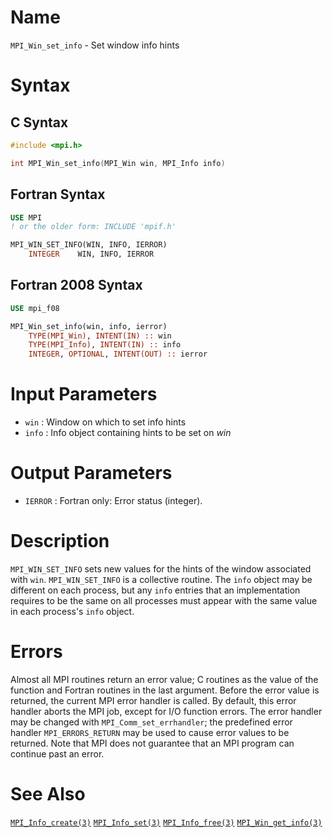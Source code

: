 # Name

`MPI_Win_set_info` - Set window info hints

# Syntax

## C Syntax

```c
#include <mpi.h>

int MPI_Win_set_info(MPI_Win win, MPI_Info info)
```

## Fortran Syntax

```fortran
USE MPI
! or the older form: INCLUDE 'mpif.h'

MPI_WIN_SET_INFO(WIN, INFO, IERROR)
    INTEGER    WIN, INFO, IERROR 
```

## Fortran 2008 Syntax

```fortran
USE mpi_f08

MPI_Win_set_info(win, info, ierror)
    TYPE(MPI_Win), INTENT(IN) :: win
    TYPE(MPI_Info), INTENT(IN) :: info
    INTEGER, OPTIONAL, INTENT(OUT) :: ierror
```


# Input Parameters

* `win` : Window on which to set info hints
* `info` : Info object containing hints to be set on *win*

# Output Parameters

* `IERROR` : Fortran only: Error status (integer).

# Description

`MPI_WIN_SET_INFO` sets new values for the hints of the window associated
with `win`. `MPI_WIN_SET_INFO` is a collective routine. The `info` object
may be different on each process, but any `info` entries that an
implementation requires to be the same on all processes must appear with
the same value in each process's `info` object.

# Errors

Almost all MPI routines return an error value; C routines as the value
of the function and Fortran routines in the last argument.
Before the error value is returned, the current MPI error handler is
called. By default, this error handler aborts the MPI job, except for
I/O function errors. The error handler may be changed with
`MPI_Comm_set_errhandler`; the predefined error handler `MPI_ERRORS_RETURN`
may be used to cause error values to be returned. Note that MPI does not
guarantee that an MPI program can continue past an error.

# See Also

[`MPI_Info_create(3)`](./?file=MPI_Info_create.md)
[`MPI_Info_set(3)`](./?file=MPI_Info_set.md)
[`MPI_Info_free(3)`](./?file=MPI_Info_free.md)
[`MPI_Win_get_info(3)`](./?file=MPI_Win_get_info.md)
